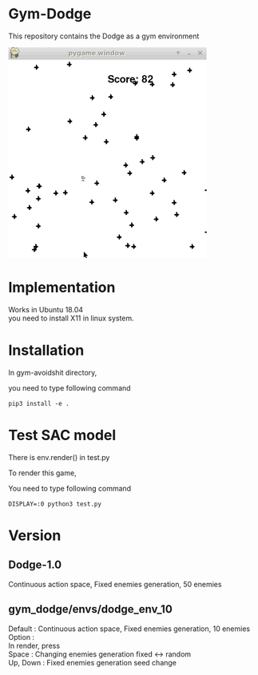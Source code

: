 # Gym-Dodge
This repository contains the Dodge as a gym environment

![alt text](dodge.gif "render example")

# Implementation
Works in Ubuntu 18.04  
you need to install X11 in linux system.
# Installation
In gym-avoidshit directory,

you need to type following command

```
pip3 install -e .
```

# Test SAC model

There is env.render() in test.py

To render this game,

You need to type following command
```
DISPLAY=:0 python3 test.py
```





# Version

## Dodge-1.0
Continuous action space, Fixed enemies generation, 50 enemies  

## gym_dodge/envs/dodge_env_10
Default : Continuous action space, Fixed enemies generation, 10 enemies  
Option :  
In render, press  
 Space : Changing enemies generation fixed <-> random  
 Up, Down : Fixed enemies generation seed change

